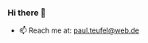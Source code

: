 ### Hi there 👋

- 📫 Reach me at: paul.teufel@web.de
<!--
**paulttt/paulttt** is a ✨ _special_ ✨ repository because its `README.md` (this file) appears on your GitHub profile.

Here are some ideas to get you started:

- 🔭 I’m currently working on ...
- 🌱 I’m currently learning ...
- 👯 I’m looking to collaborate on ...
- 🤔 I’m looking for help with ...
- 💬 Ask me about ...
- 📫 Reach me at: paul.teufel@web.de
- 😄 Pronouns: ...
- ⚡ Fun fact: ...
-->
